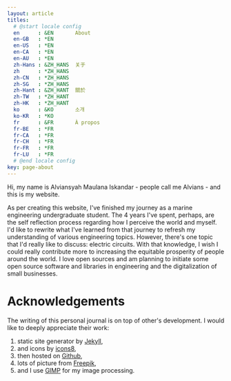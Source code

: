 ```yaml
---
layout: article
titles:
  # @start locale config
  en      : &EN       About
  en-GB   : *EN
  en-US   : *EN
  en-CA   : *EN
  en-AU   : *EN
  zh-Hans : &ZH_HANS  关于
  zh      : *ZH_HANS
  zh-CN   : *ZH_HANS
  zh-SG   : *ZH_HANS
  zh-Hant : &ZH_HANT  關於
  zh-TW   : *ZH_HANT
  zh-HK   : *ZH_HANT
  ko      : &KO       소개
  ko-KR   : *KO
  fr      : &FR       À propos
  fr-BE   : *FR
  fr-CA   : *FR
  fr-CH   : *FR
  fr-FR   : *FR
  fr-LU   : *FR
  # @end locale config
key: page-about
---
```

Hi, my name is Alviansyah Maulana Iskandar - people call me Alvians - and this is my website.

As per creating this website, I've finished my journey as a marine engineering undergraduate student. The 4 years I've spent, perhaps, are the self reflection process regarding how I perceive the world and myself. I'd like to rewrite what I've learned from that journey to refresh my understanding of various engineering topics. However, there's one topic that I'd really like to discuss: electric circuits. With that knowledge, I wish I could really contribute more to increasing the equitable prosperity of people around the world. I love open sources and am planning to initiate some open source software and libraries in engineering and the digitalization of small businesses.

# Acknowledgements
The writing of this personal journal is on top of other's development. I would like to deeply appreciate their work:
1. static site generator by [Jekyll](https://jekyllrb.com/),
2. and icons by [icons8](https://icons8.com/),
3. then hosted on [Github](https://github.com),
4. lots of picture from [Freepik](https://freepik.com),
5. and I use [GIMP](https://www.gimp.org/) for my image processing.